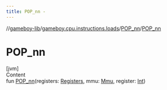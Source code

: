 ```yaml
---
title: POP_nn -
---
```

//[gameboy-lib](../../index.md)/[gameboy.cpu.instructions.loads](../index.md)/[POP_nn](index.md)/[POP_nn](-p-o-p_nn.md)



# POP_nn  
[jvm]  
Content  
fun [POP_nn](-p-o-p_nn.md)(registers: [Registers](../../gameboy.cpu/-registers/index.md), mmu: [Mmu](../../gameboy.memory/-mmu/index.md), register: [Int](https://kotlinlang.org/api/latest/jvm/stdlib/kotlin/-int/index.html))  



